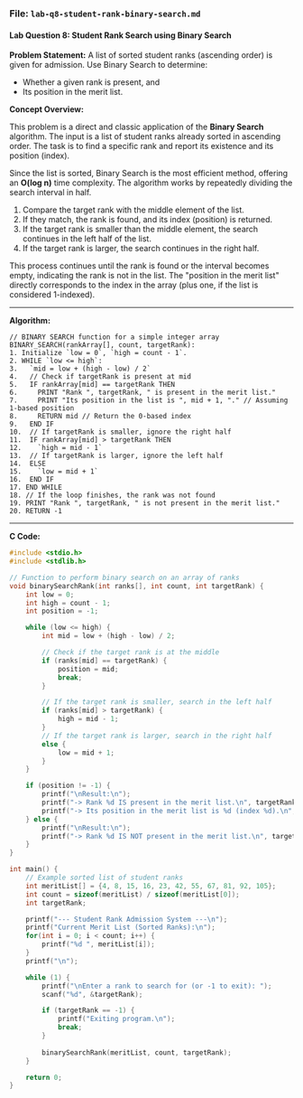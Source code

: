 ### **File: `lab-q8-student-rank-binary-search.md`**

#### **Lab Question 8: Student Rank Search using Binary Search**

**Problem Statement:**
A list of sorted student ranks (ascending order) is given for admission. Use Binary Search to determine:
*   Whether a given rank is present, and
*   Its position in the merit list.

**Concept Overview:**

This problem is a direct and classic application of the **Binary Search** algorithm. The input is a list of student ranks already sorted in ascending order. The task is to find a specific rank and report its existence and its position (index).

Since the list is sorted, Binary Search is the most efficient method, offering an **O(log n)** time complexity. The algorithm works by repeatedly dividing the search interval in half.

1.  Compare the target rank with the middle element of the list.
2.  If they match, the rank is found, and its index (position) is returned.
3.  If the target rank is smaller than the middle element, the search continues in the left half of the list.
4.  If the target rank is larger, the search continues in the right half.

This process continues until the rank is found or the interval becomes empty, indicating the rank is not in the list. The "position in the merit list" directly corresponds to the index in the array (plus one, if the list is considered 1-indexed).

---

**Algorithm:**

```
// BINARY SEARCH function for a simple integer array
BINARY_SEARCH(rankArray[], count, targetRank):
1. Initialize `low = 0`, `high = count - 1`.
2. WHILE `low <= high`:
3.   `mid = low + (high - low) / 2`
4.   // Check if targetRank is present at mid
5.   IF rankArray[mid] == targetRank THEN
6.     PRINT "Rank ", targetRank, " is present in the merit list."
7.     PRINT "Its position in the list is ", mid + 1, "." // Assuming 1-based position
8.     RETURN mid // Return the 0-based index
9.   END IF
10.  // If targetRank is smaller, ignore the right half
11.  IF rankArray[mid] > targetRank THEN
12.    `high = mid - 1`
13.  // If targetRank is larger, ignore the left half
14.  ELSE
15.    `low = mid + 1`
16.  END IF
17. END WHILE
18. // If the loop finishes, the rank was not found
19. PRINT "Rank ", targetRank, " is not present in the merit list."
20. RETURN -1
```

---

**C Code:**

```c
#include <stdio.h>
#include <stdlib.h>

// Function to perform binary search on an array of ranks
void binarySearchRank(int ranks[], int count, int targetRank) {
    int low = 0;
    int high = count - 1;
    int position = -1;

    while (low <= high) {
        int mid = low + (high - low) / 2;

        // Check if the target rank is at the middle
        if (ranks[mid] == targetRank) {
            position = mid;
            break;
        }

        // If the target rank is smaller, search in the left half
        if (ranks[mid] > targetRank) {
            high = mid - 1;
        }
        // If the target rank is larger, search in the right half
        else {
            low = mid + 1;
        }
    }

    if (position != -1) {
        printf("\nResult:\n");
        printf("-> Rank %d IS present in the merit list.\n", targetRank);
        printf("-> Its position in the merit list is %d (index %d).\n", position + 1, position);
    } else {
        printf("\nResult:\n");
        printf("-> Rank %d IS NOT present in the merit list.\n", targetRank);
    }
}

int main() {
    // Example sorted list of student ranks
    int meritList[] = {4, 8, 15, 16, 23, 42, 55, 67, 81, 92, 105};
    int count = sizeof(meritList) / sizeof(meritList[0]);
    int targetRank;

    printf("--- Student Rank Admission System ---\n");
    printf("Current Merit List (Sorted Ranks):\n");
    for(int i = 0; i < count; i++) {
        printf("%d ", meritList[i]);
    }
    printf("\n");

    while (1) {
        printf("\nEnter a rank to search for (or -1 to exit): ");
        scanf("%d", &targetRank);

        if (targetRank == -1) {
            printf("Exiting program.\n");
            break;
        }
        
        binarySearchRank(meritList, count, targetRank);
    }

    return 0;
}
```
